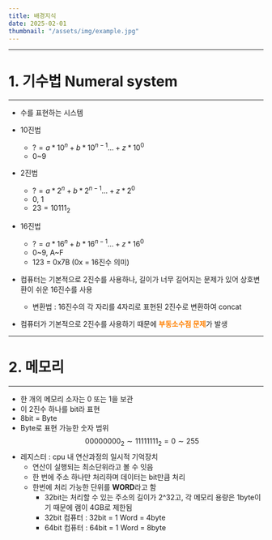 ```yaml
---
title: 배경지식
date: 2025-02-01
thumbnail: "/assets/img/example.jpg"
---
```

---
# 1. 기수법 Numeral system
---
* 수를 표현하는 시스템
* 10진법
  * $? = a * 10^{n} + b * 10^{n-1} ... + z * 10^{0}$
  * 0~9
* 2진법
  * $? = a * 2^{n} + b * 2^{n-1} ... + z * 2^{0}$
  * 0, 1
  * $23 = 10111_{2}$
* 16진법
  * $? = a * 16^{n} + b * 16^{n-1} ... + z * 16^{0}$
  * 0\~9, A\~F
  * 123 = 0x7B (0x = 16진수 의미)

* 컴퓨터는 기본적으로 2진수를 사용하나, 길이가 너무 길어지는 문제가 있어 상호변환이 쉬운 16진수를 사용
  * 변환법 : 16진수의 각 자리를 4자리로 표현된 2진수로 변환하여 concat
* 컴퓨터가 기본적으로 2진수를 사용하기 때문에 <span style="color: #FF8000; font-weight: bold;">부동소수점 문제</span>가 발생

---
# 2. 메모리
---
* 한 개의 메모리 소자는 0 또는 1을 보관
* 이 2진수 하나를 bit라 표현
* 8bit = Byte
* Byte로 표현 가능한 숫자 범위 $$00000000_{2} \sim 11111111_{2} = 0 \sim 255$$
* 레지스터 : cpu 내 연산과정의 일시적 기억장치
  * 연산이 실행되는 최소단위라고 볼 수 잇음
  * 한 번에 주소 하나만 처리하며 데이터는 bit만큼 처리
  * 한번에 처리 가능한 단위를 **WORD**라고 함
    * 32bit는 처리할 수 있는 주소의 길이가 2^32고, 각 메모리 용량은 1byte이기 때문에 램이 4GB로 제한됨
    * 32bit 컴퓨터 : 32bit = 1 Word = 4byte
    * 64bit 컴퓨터 : 64bit = 1 Word = 8byte

